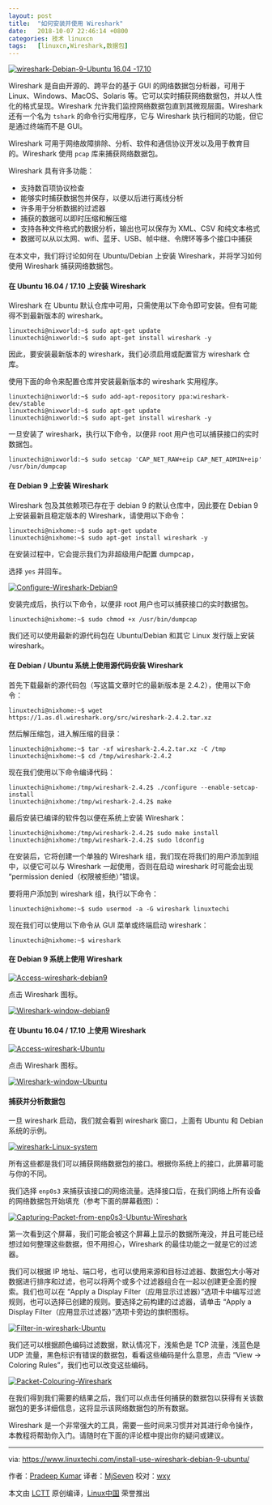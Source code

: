 ```yaml
---
layout: post
title:	"如何安装并使用 Wireshark"
date:	2018-10-07 22:46:14 +0800 
categories:	技术 linuxcn 
tags:	[linuxcn,Wireshark,数据包]
---
```



[![wireshark-Debian-9-Ubuntu 16.04 -17.10](/Asserts/Images//attachment/album/201810/07/224618kb7rwbxbx16lth4x.jpg)](https://www.linuxtechi.com/wp-content/uploads/2017/11/wireshark-Debian-9-Ubuntu-16.04-17.10.jpg)


Wireshark 是自由开源的、跨平台的基于 GUI 的网络数据包分析器，可用于 Linux、Windows、MacOS、Solaris 等。它可以实时捕获网络数据包，并以人性化的格式呈现。Wireshark 允许我们监控网络数据包直到其微观层面。Wireshark 还有一个名为 `tshark` 的命令行实用程序，它与 Wireshark 执行相同的功能，但它是通过终端而不是 GUI。


Wireshark 可用于网络故障排除、分析、软件和通信协议开发以及用于教育目的。Wireshark 使用 `pcap` 库来捕获网络数据包。


Wireshark 具有许多功能：


* 支持数百项协议检查
* 能够实时捕获数据包并保存，以便以后进行离线分析
* 许多用于分析数据的过滤器
* 捕获的数据可以即时压缩和解压缩
* 支持各种文件格式的数据分析，输出也可以保存为 XML、CSV 和纯文本格式
* 数据可以从以太网、wifi、蓝牙、USB、帧中继、令牌环等多个接口中捕获


在本文中，我们将讨论如何在 Ubuntu/Debian 上安装 Wireshark，并将学习如何使用 Wireshark 捕获网络数据包。


#### 在 Ubuntu 16.04 / 17.10 上安装 Wireshark


Wireshark 在 Ubuntu 默认仓库中可用，只需使用以下命令即可安装。但有可能得不到最新版本的 wireshark。



```
linuxtechi@nixworld:~$ sudo apt-get update
linuxtechi@nixworld:~$ sudo apt-get install wireshark -y
```

因此，要安装最新版本的 wireshark，我们必须启用或配置官方 wireshark 仓库。


使用下面的命令来配置仓库并安装最新版本的 wireshark 实用程序。



```
linuxtechi@nixworld:~$ sudo add-apt-repository ppa:wireshark-dev/stable
linuxtechi@nixworld:~$ sudo apt-get update
linuxtechi@nixworld:~$ sudo apt-get install wireshark -y
```

一旦安装了 wireshark，执行以下命令，以便非 root 用户也可以捕获接口的实时数据包。



```
linuxtechi@nixworld:~$ sudo setcap 'CAP_NET_RAW+eip CAP_NET_ADMIN+eip' /usr/bin/dumpcap
```

#### 在 Debian 9 上安装 Wireshark


Wireshark 包及其依赖项已存在于 debian 9 的默认仓库中，因此要在 Debian 9 上安装最新且稳定版本的 Wireshark，请使用以下命令：



```
linuxtechi@nixhome:~$ sudo apt-get update
linuxtechi@nixhome:~$ sudo apt-get install wireshark -y
```

在安装过程中，它会提示我们为非超级用户配置 dumpcap，


选择 `yes` 并回车。


[![Configure-Wireshark-Debian9](/Asserts/Images//attachment/album/201810/07/224619hqu3ji1hb1cjijyy.jpg)](https://www.linuxtechi.com/wp-content/uploads/2017/11/Configure-Wireshark-Debian9.jpg)


安装完成后，执行以下命令，以便非 root 用户也可以捕获接口的实时数据包。



```
linuxtechi@nixhome:~$ sudo chmod +x /usr/bin/dumpcap
```

我们还可以使用最新的源代码包在 Ubuntu/Debian 和其它 Linux 发行版上安装 wireshark。


#### 在 Debian / Ubuntu 系统上使用源代码安装 Wireshark


首先下载最新的源代码包（写这篇文章时它的最新版本是 2.4.2），使用以下命令：



```
linuxtechi@nixhome:~$ wget https://1.as.dl.wireshark.org/src/wireshark-2.4.2.tar.xz
```

然后解压缩包，进入解压缩的目录：



```
linuxtechi@nixhome:~$ tar -xf wireshark-2.4.2.tar.xz -C /tmp
linuxtechi@nixhome:~$ cd /tmp/wireshark-2.4.2
```

现在我们使用以下命令编译代码：



```
linuxtechi@nixhome:/tmp/wireshark-2.4.2$ ./configure --enable-setcap-install
linuxtechi@nixhome:/tmp/wireshark-2.4.2$ make
```

最后安装已编译的软件包以便在系统上安装 Wireshark：



```
linuxtechi@nixhome:/tmp/wireshark-2.4.2$ sudo make install
linuxtechi@nixhome:/tmp/wireshark-2.4.2$ sudo ldconfig
```

在安装后，它将创建一个单独的 Wireshark 组，我们现在将我们的用户添加到组中，以便它可以与 Wireshark 一起使用，否则在启动 wireshark 时可能会出现 “permission denied（权限被拒绝）”错误。


要将用户添加到 wireshark 组，执行以下命令：



```
linuxtechi@nixhome:~$ sudo usermod -a -G wireshark linuxtechi
```

现在我们可以使用以下命令从 GUI 菜单或终端启动 wireshark：



```
linuxtechi@nixhome:~$ wireshark
```

#### 在 Debian 9 系统上使用 Wireshark


[![Access-wireshark-debian9](/Asserts/Images//attachment/album/201810/07/224621gojs62szojxlto62.jpg)](https://www.linuxtechi.com/wp-content/uploads/2017/11/Access-wireshark-debian9.jpg)


点击 Wireshark 图标。


[![Wireshark-window-debian9](/Asserts/Images//attachment/album/201810/07/224623qkucpeuuuorrrzrc.jpg)](https://www.linuxtechi.com/wp-content/uploads/2017/11/Wireshark-window-debian9.jpg)


#### 在 Ubuntu 16.04 / 17.10 上使用 Wireshark


[![Access-wireshark-Ubuntu](/Asserts/Images//attachment/album/201810/07/224624f6w8uhlujq2i3ihq.jpg)](https://www.linuxtechi.com/wp-content/uploads/2017/11/Access-wireshark-Ubuntu.jpg)


点击 Wireshark 图标。


[![Wireshark-window-Ubuntu](/Asserts/Images//attachment/album/201810/07/224626vqqqvoakqyqvq7em.jpg)](https://www.linuxtechi.com/wp-content/uploads/2017/11/Wireshark-window-Ubuntu.jpg)


#### 捕获并分析数据包


一旦 wireshark 启动，我们就会看到 wireshark 窗口，上面有 Ubuntu 和 Debian 系统的示例。


[![wireshark-Linux-system](/Asserts/Images//attachment/album/201810/07/224626nas3zor3hr4bnoao.jpg)](https://www.linuxtechi.com/wp-content/uploads/2017/11/wireshark-Linux-system.jpg)


所有这些都是我们可以捕获网络数据包的接口。根据你系统上的接口，此屏幕可能与你的不同。


我们选择 `enp0s3` 来捕获该接口的网络流量。选择接口后，在我们网络上所有设备的网络数据包开始填充（参考下面的屏幕截图）：


[![Capturing-Packet-from-enp0s3-Ubuntu-Wireshark](/Asserts/Images//attachment/album/201810/07/224627if90f7r1rwm1w1ir.jpg)](https://www.linuxtechi.com/wp-content/uploads/2017/11/Capturing-Packet-from-enp0s3-Ubuntu-Wireshark.jpg)


第一次看到这个屏幕，我们可能会被这个屏幕上显示的数据所淹没，并且可能已经想过如何整理这些数据，但不用担心，Wireshark 的最佳功能之一就是它的过滤器。


我们可以根据 IP 地址、端口号，也可以使用来源和目标过滤器、数据包大小等对数据进行排序和过滤，也可以将两个或多个过滤器组合在一起以创建更全面的搜索。我们也可以在 “Apply a Display Filter（应用显示过滤器）”选项卡中编写过滤规则，也可以选择已创建的规则。要选择之前构建的过滤器，请单击 “Apply a Display Filter（应用显示过滤器）”选项卡旁边的旗帜图标。


[![Filter-in-wireshark-Ubuntu](/Asserts/Images//attachment/album/201810/07/224628zfio0ne62wej0ge1.jpg)](https://www.linuxtechi.com/wp-content/uploads/2017/11/Filter-in-wireshark-Ubuntu.jpg)


我们还可以根据颜色编码过滤数据，默认情况下，浅紫色是 TCP 流量，浅蓝色是 UDP 流量，黑色标识有错误的数据包，看看这些编码是什么意思，点击 “View -> Coloring Rules”，我们也可以改变这些编码。


[![Packet-Colouring-Wireshark](/Asserts/Images//attachment/album/201810/07/224628wtup26e96qco83qz.jpg)](https://www.linuxtechi.com/wp-content/uploads/2017/11/Packet-Colouring-Wireshark.jpg)


在我们得到我们需要的结果之后，我们可以点击任何捕获的数据包以获得有关该数据包的更多详细信息，这将显示该网络数据包的所有数据。


Wireshark 是一个非常强大的工具，需要一些时间来习惯并对其进行命令操作，本教程将帮助你入门。请随时在下面的评论框中提出你的疑问或建议。




---


via: <https://www.linuxtechi.com/install-use-wireshark-debian-9-ubuntu/>


作者：[Pradeep Kumar](https://www.linuxtechi.com/author/pradeep/) 译者：[MjSeven](https://github.com/MjSeven) 校对：[wxy](https://github.com/wxy)


本文由 [LCTT](https://github.com/LCTT/TranslateProject) 原创编译，[Linux中国](https://linux.cn/) 荣誉推出
